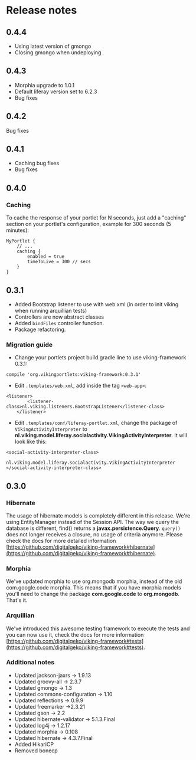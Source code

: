# Release notes

## 0.4.4

* Using latest version of gmongo
* Closing gmongo when undeploying

## 0.4.3

* Morphia upgrade to 1.0.1
* Default liferay version set to 6.2.3
* Bug fixes

## 0.4.2

Bug fixes

## 0.4.1

* Caching bug fixes
* Bug fixes

## 0.4.0

### Caching
To cache the response of your portlet for N seconds, just add a "caching" section on your portlet's configuration, example for 300 seconds (5 minutes):

```
MyPortlet {
	// ...
	caching {
		enabled = true
		timeToLive = 300 // secs
	}
}
``` 


## 0.3.1

* Added Bootstrap listener to use with web.xml (in order to init viking when running arquillian tests)
* Controllers are now abstract classes
* Added `bindFiles` controller function.
* Package refactoring.

### Migration guide
* Change your portlets project build.gradle line to use viking-framework 0.3.1:
```
compile 'org.vikingportlets:viking-framework:0.3.1'
```

* Edit `.templates/web.xml`, add inside the tag `<web-app>`:
```
<listener>
		<listener-class>nl.viking.listeners.BootstrapListener</listener-class>
	</listener>
```
* Edit `.templates/conf/liferay-portlet.xml`, change the package of `VikingActivityInterpreter` to **nl.viking.model.liferay.socialactivity.VikingActivityInterpreter**. It will look like this:
```
<social-activity-interpreter-class>
                nl.viking.model.liferay.socialactivity.VikingActivityInterpreter
</social-activity-interpreter-class>
```


## 0.3.0

### Hibernate
The usage of hibernate models is completely different in this release. We're using EntityManager instead of the Session API. The way we query the database is different, find() returns a **javax.persistence.Query**. `query()` does not longer receives a closure, no usage of criteria anymore. Please check the docs for more  detailed information [https://github.com/digitalgeko/viking-framework#hibernate](https://github.com/digitalgeko/viking-framework#hibernate).

### Morphia
We've updated morphia to use org.mongodb morphia, instead of the old com.google.code morphia. This means that if you have morphia models you'll need to change the package **com.google.code** to **org.mongodb**. That's it.

### Arquillian
We've introduced this awesome testing framework to execute the tests and you can now use it, check the docs for more information [https://github.com/digitalgeko/viking-framework#tests](https://github.com/digitalgeko/viking-framework#tests).

### Additional notes
* Updated jackson-jaxrs -> 1.9.13
* Updated groovy-all -> 2.3.7
* Updated gmongo -> 1.3
* Updated commons-configuration -> 1.10
* Updated reflections -> 0.9.9
* Updated freemarker ->2.3.21
* Updated gson -> 2.2
* Updated hibernate-validator -> 5.1.3.Final
* Updated log4j -> 1.2.17
* Updated morphia -> 0.108
* Updated hibernate -> 4.3.7.Final
* Added HikariCP
* Removed bonecp

